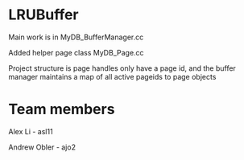 # LRUBuffer
Main work is in MyDB_BufferManager.cc

Added helper page class MyDB_Page.cc

Project structure is page handles only have a page id, and the buffer manager maintains a map of all active pageids to page objects


# Team members
Alex Li - asl11

Andrew Obler - ajo2

